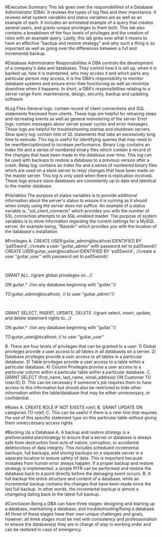 #Executive Summary
This lab goes over the responsibilities of a Database Administrator (DBA). It reviews the types of log files and their importance.
It reviews what system variables and status variables are as well as an example of each. It includes an annotated example of a
query that creates several users, and grants unique privileges to them both. This lab also contains a breakdown of the four levels
of privileges and the creation of roles with an example query. Lastly, this lab goes over what it means to have an effective
"backup and restore strategy" and why such a thing is so important as well as going over the differences between a full and incremental
backup.

#Database Administrator Responsibilities
A DBA controls the development of a company's data and databases. They control how it is set up, when it is backed up, how it is maintained, who may access
it and which parts any particular person may access. It is the DBA's responsibility to monitor database systems and ensure error-free
functioning as well as minimize downtime when it happens. In short, a DBA's responsibilities relating to a server range from: maintenacne, design,
security, backup and updating software.

#Log Files
General logs: contain record of client connections and SQL statements frecieved from clients. These logs are helpful for
retracing steps and recreating events as well as general monotoring of the server
Error logs: contain messages abour server power cycles and error messages. These logs are helpful for troubleshooting startup and
shutdown servers.
Slow query log: contain lists of QL statements that take an excessively long time to execute. This log is useful for identifying
queries that may need to be rewritten/optimized to increase performance.
Binary Log: contains an index file and a series of numbered binary files which contain a record of the changes that have been
made to the database over time. This log can be used with backups to restore a database to a previous version after a crash.
Relay log: contains an index file and a series of numbered binary files which are used on a slave server to relay changes that
have been made on the master server. This log is only used when there is replication involved. These logs ensure slave databases
are consistently up to date and identical to the master database.

#Variables
The purpose of status variables is to provide additional information about the server's status to ensure it is running as it should
when simply using the server does not suffice. An example of a status variable is, "ssl_client_connects" which provides you with the number of
SSL connection attempts to an SQL-enabled master.
The purpose of system variables is to store information regarding the current settings for a MySQL server. An example being, "Basedir"
which provides you with the location of the database's installation.

#Privileges
  A. 
CREATE USER guitar_admin@localhost IDENTIFIED BY 'pa55word'; //create a user "guitar_admin" with password set to pa55word// 
CREATE USER guitar_user@localhost IDENTIFIED BY 'pa55word';  //create a user "guitar_user" with password set to pa55word//

   

GRANT ALL  //grant global priveleges on...//

ON guitar.*  //on any database beginning with "guitar."//

TO guitar_admin@localhost;  // to user "guitar_admin"//

   

GRANT SELECT, INSERT, UPDATE, DELETE  //grant select, insert, update, and delete statement rights to...//

ON guitar.*  //on any database beginning with "guitar."//

TO guitar_user@localhost;   // to user "guitar_user"

  B. There are four levels of privileges that can be granted to a user:
      1) Global privileges provide a user access to all tables in all databases on a server.
      2) Database privileges provide a user access to all tables in a particular database.
      3) Table privileges provide a user access to a table within a particular database.
      4) Column Privileges provise a user access to a particular column within a particular table within a particular database.
  C. 
  GRANT SELECT (first_name, last_name, email_address)
  ON Customer
  TO User.ID;
  D. This can be necessary if someone's job requires them to have access to this information but should also be restricted to
  hide other information within the table/database that may be either unnecessary, or confidential.

#Roles
  A. 
  CREATE ROLE IF NOT EXISTS role1;
  B.
  GRANT UPDATE
  ON categories
  TO role1;
  C. This can be useful if there is a new-hire that requires the use of this specific statement type on this particular table
  without giving them unneccessary access rights.
   
#Backing Up a Database
A. A backup and restore strategy is a preforecasted plan/strategy to ensure that a server or database is always safe from 
destruction from acts of nature, corruption, or accidental deletion/loss of data integrity. This includes scheduled incremental
backups, full backups, and storing backups on a separate server in a separate location to ensure safety of data. This is important
because mistakes from human error always happen. If a proper backup and restore strategy is implemented, a simple PITR can be
performed and restore the database back to a point directly before the damaging event occurs.
B. A full backup the entire structure and content of a database, while an incremental backup contains the changes that have been
made since the last full backup. In other words, the incremental backup is almost a changelog dating back to the latest full backup.

#Conclusion
Being a DBA can have three stages: designing and starting up a database, maintaining a database, and troubleshooting/fixing a database.
All three of these stages have their own unique challenges and goals, however, all three stages must be met with consistency and
professionalism to ensure the database(s) they are in charge of stay in working order and can be restored in case of emergency.




